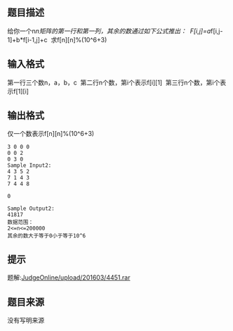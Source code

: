 


## 题目描述
给你一个n*n矩阵的第一行和第一列，其余的数通过如下公式推出： 
F[i,j]=a*f[i,j-1]+b*f[i-1,j]+c 
求f[n][n]%(10^6+3) 
## 输入格式
第一行三个数n，a，b，c 
第二行n个数，第i个表示f[i][1] 
第三行n个数，第i个表示f[1][i] 
## 输出格式
仅一个数表示f[n][n]%(10^6+3) 

```input1Sample Input1: 
3 0 0 0 
0 0 2 
0 3 0 
Sample Input2: 
4 3 5 2 
7 1 4 3 
7 4 4 8 

```

```output1Sample Output1: 
0 

Sample Output2: 
41817 
数据范围： 
2<=n<=200000 
其余的数大于等于0小于等于10^6 
```

## 提示
题解:[JudgeOnline/upload/201603/4451.rar](/JudgeOnline/upload/201603/4451.rar)
## 题目来源
没有写明来源


